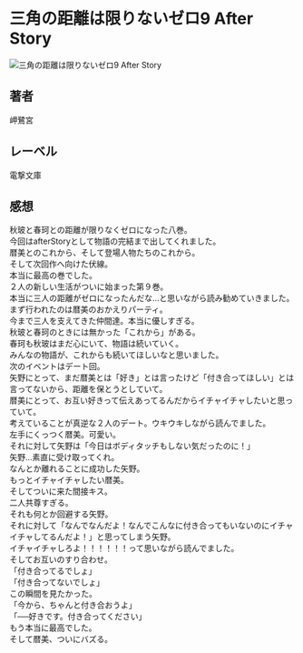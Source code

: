 # 三角の距離は限りないゼロ9 After Story

![三角の距離は限りないゼロ9 After Story](https://i.imgur.com/7YYirt6.png)

## 著者

岬鷺宮

## レーベル

電撃文庫

## 感想

秋玻と春珂との距離が限りなくゼロになった八巻。  
今回はafterStoryとして物語の完結まで出してくれました。  
暦美とのこれから、そして登場人物たちのこれから。  
そして次回作へ向けた伏線。  
本当に最高の巻でした。  
２人の新しい生活がついに始まった第９巻。  
本当に三人の距離がゼロになったんだな…と思いながら読み勧めていきました。  
まず行われたのは暦美のおかえりパーティ。  
今まで三人を支えてきた仲間達。本当に優しすぎる。  
秋玻と春珂のときには無かった「これから」がある。  
春珂も秋玻はまだ心にいて、物語は続いていく。  
みんなの物語が、これからも続いてほしいなと思いました。  
次のイベントはデート回。  
矢野にとって、まだ暦美とは「好き」とは言ったけど「付き合ってほしい」とは言ってないから、距離を保とうとしていて。  
暦美にとって、お互い好きって伝えあってるんだからイチャイチャしたいと思っていて。  
考えていることが真逆な２人のデート。ウキウキしながら読んでました。  
左手にくっつく暦美。可愛い。  
それに対して矢野は「今日はボディタッチもしない気だったのに！」  
矢野…素直に受け取ってくれ。  
なんとか離れることに成功した矢野。  
もっとイチャイチャしたい暦美。  
そしてついに来た間接キス。  
二人共尊すぎる。  
それも何とか回避する矢野。  
それに対して「なんでなんだよ！なんでこんなに付き合ってもいないのにイチャイチャしてるんだよ！」と思ってしまう矢野。  
イチャイチャしろよ！！！！！！って思いながら読んでました。  
そしてお互いのすり合わせ。  
「付き合ってるでしょ」  
「付き合ってないでしょ」  
この瞬間を見たかった。  
「今から、ちゃんと付き合おうよ」  
「──好きです。付き合ってください」  
もう本当に最高でした。  
そして暦美、ついにバズる。  
